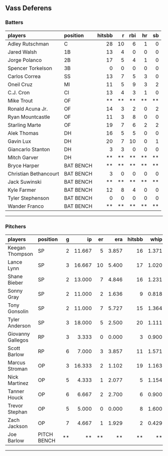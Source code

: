 ## Vass Deferens

### Batters

 
|players               |position  | hitsbb|  r| rbi| hr| sb| 
|:---------------------|:---------|------:|--:|---:|--:|--:| 
|Adley Rutschman       |C         |     28| 10|   6|  1|  0| 
|Jared Walsh           |1B        |     13|  4|   0|  0|  0| 
|Jorge Polanco         |2B        |     17|  5|   4|  1|  0| 
|Spencer Torkelson     |3B        |      0|  0|   0|  0|  0| 
|Carlos Correa         |SS        |     13|  7|   5|  3|  0| 
|Oneil Cruz            |MI        |     11|  5|   9|  3|  2| 
|C.J. Cron             |CI        |     13|  4|   3|  1|  0| 
|Mike Trout            |OF        |     **| **|  **| **| **| 
|Ronald Acuna Jr.      |OF        |     14|  3|   2|  0|  2| 
|Ryan Mountcastle      |OF        |     11|  3|   8|  0|  0| 
|Starling Marte        |OF        |     19|  7|   6|  2|  2| 
|Alek Thomas           |DH        |     16|  5|   5|  0|  0| 
|Gavin Lux             |DH        |     20|  7|  10|  0|  1| 
|Giancarlo Stanton     |DH        |      3|  3|   0|  0|  0| 
|Mitch Garver          |DH        |     **| **|  **| **| **| 
|Bryce Harper          |BAT BENCH |     **| **|  **| **| **| 
|Christian Bethancourt |BAT BENCH |      3|  0|   0|  0|  0| 
|Jack Suwinski         |BAT BENCH |     **| **|  **| **| **| 
|Kyle Farmer           |BAT BENCH |     12|  8|   4|  0|  0| 
|Tyler Stephenson      |BAT BENCH |      0|  0|   0|  0|  0| 
|Wander Franco         |BAT BENCH |     **| **|  **| **| **| 


* * *

### Pitchers

 
|players           |position    |  g|     ip| er|   era| hitsbb|  whip| so|  w| sv| 
|:-----------------|:-----------|--:|------:|--:|-----:|------:|-----:|--:|--:|--:| 
|Keegan Thompson   |SP          |  2| 11.667|  5| 3.857|     16| 1.371|  8|  1|  0| 
|Lance Lynn        |SP          |  3| 16.667| 10| 5.400|     17| 1.020| 20|  0|  0| 
|Shane Bieber      |SP          |  2| 13.000|  7| 4.846|     16| 1.231| 12|  1|  0| 
|Sonny Gray        |SP          |  2| 11.000|  2| 1.636|      9| 0.818| 12|  2|  0| 
|Tony Gonsolin     |SP          |  2| 11.000|  7| 5.727|     15| 1.364| 10|  1|  0| 
|Tyler Anderson    |SP          |  3| 18.000|  5| 2.500|     20| 1.111| 13|  2|  0| 
|Giovanny Gallegos |RP          |  3|  3.333|  0| 0.000|      3| 0.900|  3|  0|  0| 
|Scott Barlow      |RP          |  6|  7.000|  3| 3.857|     11| 1.571|  5|  1|  1| 
|Marcus Stroman    |OP          |  3| 16.333|  2| 1.102|     19| 1.163| 14|  1|  0| 
|Nick Martinez     |OP          |  5|  4.333|  1| 2.077|      5| 1.154|  3|  0|  1| 
|Tanner Houck      |OP          |  6|  6.667|  2| 2.700|      6| 0.900|  3|  0|  2| 
|Trevor Stephan    |OP          |  5|  5.000|  0| 0.000|      8| 1.600|  8|  1|  0| 
|Zach Jackson      |OP          |  7|  4.667|  1| 1.929|      2| 0.429|  6|  0|  1| 
|Joe Barlow        |PITCH BENCH | **|     **| **|    **|     **|    **| **| **| **| 


* * *


